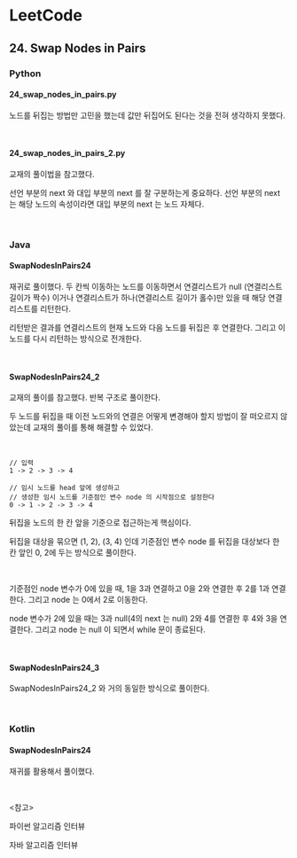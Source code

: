 # LeetCode

## 24. Swap Nodes in Pairs

### Python

#### 24_swap_nodes_in_pairs.py

노드를 뒤집는 방법만 고민을 했는데 값만 뒤집어도 된다는 것을 전혀 생각하지 못했다.

<br>

#### 24_swap_nodes_in_pairs_2.py

교재의 풀이법을 참고했다.

선언 부분의 next 와 대입 부분의 next 를 잘 구분하는게 중요하다. 선언 부분의 next 는 해당 노드의 속성이라면 대입 부분의 next 는 노드 자체다.

<br>

### Java

#### SwapNodesInPairs24

재귀로 풀이했다. 두 칸씩 이동하는 노드를 이동하면서 연결리스트가 null (연결리스트 길이가 짝수) 이거나 연결리스트가 하나(연결리스트 길이가 홀수)만 있을 때 해당 연결리스트를 리턴한다.

리턴받은 결과를 연결리스트의 현재 노드와 다음 노드를 뒤집은 후 연결한다. 그리고 이 노드를 다시 리턴하는 방식으로 전개한다.

<br>

#### SwapNodesInPairs24_2

교재의 풀이를 참고했다. 반복 구조로 풀이한다.

두 노드를 뒤집을 때 이전 노드와의 연결은 어떻게 변경해야 할지 방법이 잘 떠오르지 않았는데 교재의 풀이를 통해 해결할 수 있었다.

<br>

````
// 입력
1 -> 2 -> 3 -> 4

// 임시 노드를 head 앞에 생성하고
// 생성한 임시 노드를 기준점인 변수 node 의 시작점으로 설정한다
0 -> 1 -> 2 -> 3 -> 4
````

뒤집을 노드의 한 칸 앞을 기준으로 접근하는게 핵심이다.

뒤집을 대상을 묶으면 (1, 2), (3, 4) 인데 기준점인 변수 node 를 뒤집을 대상보다 한 칸 앞인 0, 2에 두는 방식으로 풀이한다.

<br>

기준점인 node 변수가 0에 있을 때, 1을 3과 연결하고 0을 2와 연결한 후 2를 1과 연결한다. 그리고 node 는 0에서 2로 이동한다.

node 변수가 2에 있을 때는 3과 null(4의 next 는 null) 2와 4를 연결한 후 4와 3을 연결한다. 그리고 node 는 null 이 되면서 while 문이 종료된다.

<br>

#### SwapNodesInPairs24_3

SwapNodesInPairs24_2 와 거의 동일한 방식으로 풀이한다.

<br>

### Kotlin

#### SwapNodesInPairs24

재귀를 활용해서 풀이했다.

<br>

<참고>

파이썬 알고리즘 인터뷰

자바 알고리즘 인터뷰

